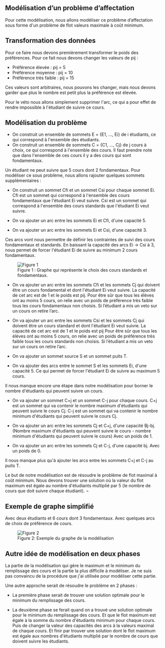 ## Modélisation d’un problème d’affectation
Pour cette modélisation, nous allons modéliser ce problème d’affectation sous forme d'un problème de flot valeurs maximale à coût minimum.

## Transformation des données
Pour ce faire nous devons premièrement transformer le poids des préférences. Pour ce fait nous devons changer les valeurs de pij :

- Préférence élevée : pij = 5
- Préférence moyenne : pij = 10
- Préférence très faible : pij = 15

Ces valeurs sont arbitraires, nous pouvons les changer, mais nous devons garder que plus le nombre est petit plus la préférence est élevée.

Pour le véto nous allons simplement supprimer l'arc, ce qui a pour effet de rendre impossible à l'étudiant de suivre ce cours.

## Modélisation du problème

- On construit un ensemble de sommets E = {E1, ..., Ei} de i étudiants, ce qui correspond à l'ensemble des étudiants.
- On construit un ensemble de sommets C = {C1, ..., Cj} de j cours à choix, ce qui correspond à l'ensemble des cours. Il faut prendre note que dans l'ensemble de ces cours il y a des cours qui sont fondamentaux. 

Un étudiant ne peut suivre que 5 cours dont 2 fondamentaux. Pour modéliser ce sous problème, nous allons rajouter quelques sommets supplémentaires :

- On construit un sommet Cfi et un sommet Csi pour chaque sommet Ei. Cfi est un sommet qui correspond à l'ensemble des cours fondamentaux que l'étudiant Ei veut suivre. Csi est un sommet qui correspond à l'ensemble des cours standards que l'étudiant Ei veut suivre.

- On va ajouter un arc entre les sommets Ei et Cfi, d'une capacité 5.
- On va ajouter un arc entre les sommets Ei et Csi, d'une capacité 3.

Ces arcs vont nous permettre de définir les contraintes de suivi des cours fondamentaux et standards. En baissant la capacité des arcs Ei -> Csi à 3, nous permet de forcer l'étudiant Ei de suivre au minimum 2 cours fondamentaux.

<figure>
  <img src="https://user-images.githubusercontent.com/6887819/177872783-747a7b68-f386-4a8a-8a1e-fd2a9e146a62.png" alt="Figure 1"/>
  <figcaption>Figure 1 : Graphe qui représente le choix des cours standards et fondamentaux.</figcaption>
</figure>

- On va ajouter un arc entre les sommets Cfi et les sommets Cj qui doivent être un cours fondamental et dont l'étudiant Ei veut suivre. La capacité de cet arc est de 1 et le poids est pij. Pour être sûr que tous les élèves ont au moins 5 cours, on relie avec un poids de préférence très faible tous les cours fondamentaux non choisis. Si l’étudiant a mis un veto sur un cours on retire l’arc.

- On va ajouter un arc entre les sommets Csi et les sommets Cj qui doivent être un cours standard et dont l'étudiant Ei veut suivre. La capacité de cet arc est de 1 et le poids est pij Pour être sûr que tous les élèves ont au moins 5 cours, on relie avec un poids de préférence très faible tous les cours standards non choisis. Si l’étudiant a mis un veto sur un cours on retire l’arc.

- On va ajouter un sommet source S et un sommet puits T.

- On va ajouter des arcs entre le sommet S et les sommets Ei, d'une capacité 5. Ce qui permet de forcer l'étudiant Ei de suivre au maximum 5 cours.

Il nous manque encore une étape dans notre modélisation pour borner le nombre d'étudiants qui peuvent suivre un cours.

- On va ajouter un sommet C+j et un sommet C-j pour chaque cours. C+j est un sommet qui va contenir le nombre maximum d'étudiants qui peuvent suivre le cours Cj. C-j est un sommet qui va contenir le nombre minimum d'étudiants qui peuvent suivre le cours Cj.

- On va ajouter un arc entre les sommets Cj et C+j, d'une capacité Bj-bj. (Nombre maximum d'étudiants qui peuvent suivre le cours - nombre minimum d'étudiants qui peuvent suivre le cours) Avec un poids de 1.

- On va ajouter un arc entre les sommets Cj et C-j, d'une capacité bj. 
	Avec un poids de 0.

Il nous manque plus qu'à ajouter les arcs entre les sommets C+j et C-j au puits T.

Le but de notre modélisation est de résoudre le problème de flot maximal à coût minimum. Nous devons trouver une solution où la valeur du flot maximum est égale au nombre d'étudiants multiplié par 5 (le nombre de cours que doit suivre chaque étudiant). ¬

## Exemple de graphe simplifié 
Avec deux étudiants et 6 cours dont 3 fondamentaux. Avec quelques arcs de choix de préférence de cours.

<figure>
  <img src="https://user-images.githubusercontent.com/6887819/177872831-3f062b01-1339-4016-9a1d-3c5eb7eccc63.png" alt="Figure 2"/>
  <figcaption>Figure 2: Exemple du graphe de la modélisation</figcaption>
</figure>

## Autre idée de modélisation en deux phases
La partie de la modélisation qui gère le maximum et le minimum du remplissage des cours et la partie la plus difficile à modéliser. 
Je ne suis pas convaincu de la procédure que j'ai utilisée pour modéliser cette partie. 

Une autre approche serait de résoudre le problème en 2 phases :
 
- La première phase serait de trouver une solution optimale pour le minimum du remplissage des cours. 

- La deuxième phase se ferait quand on a trouvé une solution optimale pour le minimum du remplissage des cours. Et que le flot maximum est égale à la somme du nombre d'étudiants minimum pour chaque cours. Puis de changer la valeur des capacités des arcs à la valeurs maximal de chaque cours. Et finir par trouver une solution dont le flot maximum est égale aux nombres d'étudiants multiplié par le nombre de cours que doivent suivre les étudiants.
